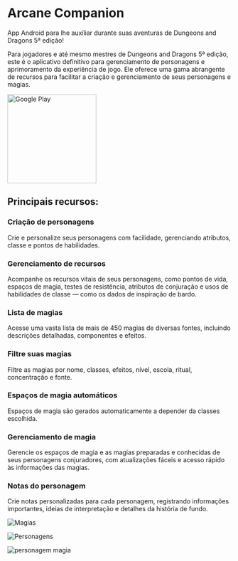 # Arcane Companion

App Android para lhe auxíliar durante suas aventuras de Dungeons and Dragons 5ª edição!

Para jogadores e até mesmo mestres de Dungeons and Dragons 5ª edição, este é o aplicativo definitivo para gerenciamento de personagens e aprimoramento da experiência de jogo. Ele oferece uma gama abrangente de recursos para facilitar a criação e gerenciamento de seus personagens e magias.

[<img src="https://play.google.com/intl/en_us/badges/static/images/badges/pt-br_badge_web_generic.png" alt="Google Play" width="200"/>](https://play.google.com/store/apps/details?id=com.mick.arcane_companion)

## Principais recursos:

### Criação de personagens
Crie e personalize seus personagens com facilidade, gerenciando atributos, classe e pontos de habilidades.

### Gerenciamento de recursos
Acompanhe os recursos vitais de seus personagens, como pontos de vida, espaços de magia, testes de resistência, atributos de conjuração e usos de habilidades de classe — como os dados de inspiração de bardo.

### Lista de magias
Acesse uma vasta lista de mais de 450 magias de diversas fontes, incluindo descrições detalhadas, componentes e efeitos.

### Filtre suas magias
Filtre as magias por nome, classes, efeitos, nível, escola, ritual, concentração e fonte.

### Espaços de magia automáticos
Espaços de magia são gerados automaticamente a depender da classes escolhida.

### Gerenciamento de magia
Gerencie os espaços de magia e as magias preparadas e conhecidas de seus personagens conjuradores, com atualizações fáceis e acesso rápido às informações das magias.

### Notas do personagem
Crie notas personalizadas para cada personagem, registrando informações importantes, ideias de interpretação e detalhes da história de fundo.

![Magias](https://github.com/mick3211/arcane-companion-releases/assets/59481132/3c9adeff-146f-463b-aa13-f90f41814b20)

![Personagens](https://github.com/mick3211/arcane-companion-releases/assets/59481132/a440681a-7f2e-4efa-b878-2a66e1e9292e)

![personagem magia](https://github.com/mick3211/arcane-companion-releases/assets/59481132/ff6bde5a-18bc-47f7-97e5-adfd6e607757)
